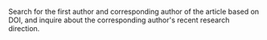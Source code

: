 Search for the first author and corresponding author of the article based on DOI, and inquire about the corresponding author's recent research direction.
